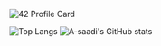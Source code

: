 
![42 Profile Card](https://1337-readme.vercel.app/api/profile?cursus=42cursus&login=asaadi)

![Top Langs](https://github-readme-stats.vercel.app/api/top-langs/?username=a-saadi&layout=compact) ![A-saadi's GitHub stats](https://github-readme-stats.vercel.app/api?username=a-saadi&show_icons=true)

